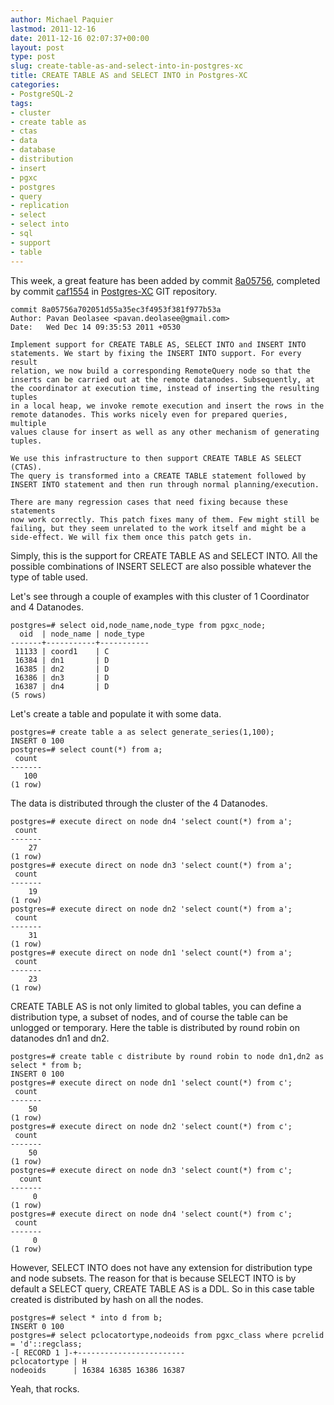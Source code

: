 ```yaml
---
author: Michael Paquier
lastmod: 2011-12-16
date: 2011-12-16 02:07:37+00:00
layout: post
type: post
slug: create-table-as-and-select-into-in-postgres-xc
title: CREATE TABLE AS and SELECT INTO in Postgres-XC
categories:
- PostgreSQL-2
tags:
- cluster
- create table as
- ctas
- data
- database
- distribution
- insert
- pgxc
- postgres
- query
- replication
- select
- select into
- sql
- support
- table
---
```


This week, a great feature has been added by commit [8a05756](http://postgres-xc.git.sourceforge.net/git/gitweb.cgi?p=postgres-xc/postgres-xc;a=commit;h=8a05756a702051d55a35ec3f4953f381f977b53a), completed by commit [caf1554](http://postgres-xc.git.sourceforge.net/git/gitweb.cgi?p=postgres-xc/postgres-xc;a=commit;h=caf15543cdadff39db3cae8e076b85d89ed6c8e6) in [Postgres-XC](http://postgres-xc.git.sourceforge.net/git/gitweb-index.cgi) GIT repository.

    commit 8a05756a702051d55a35ec3f4953f381f977b53a
    Author: Pavan Deolasee <pavan.deolasee@gmail.com>
    Date:   Wed Dec 14 09:35:53 2011 +0530

    Implement support for CREATE TABLE AS, SELECT INTO and INSERT INTO
    statements. We start by fixing the INSERT INTO support. For every result
    relation, we now build a corresponding RemoteQuery node so that the
    inserts can be carried out at the remote datanodes. Subsequently, at
    the coordinator at execution time, instead of inserting the resulting tuples
    in a local heap, we invoke remote execution and insert the rows in the
    remote datanodes. This works nicely even for prepared queries, multiple
    values clause for insert as well as any other mechanism of generating
    tuples.

    We use this infrastructure to then support CREATE TABLE AS SELECT (CTAS).
    The query is transformed into a CREATE TABLE statement followed by
    INSERT INTO statement and then run through normal planning/execution.

    There are many regression cases that need fixing because these statements
    now work correctly. This patch fixes many of them. Few might still be
    failing, but they seem unrelated to the work itself and might be a
    side-effect. We will fix them once this patch gets in.

Simply, this is the support for CREATE TABLE AS and SELECT INTO. All the possible combinations of INSERT SELECT are also possible whatever the type of table used.

Let's see through a couple of examples with this cluster of 1 Coordinator and 4 Datanodes.

    postgres=# select oid,node_name,node_type from pgxc_node;
      oid  | node_name | node_type 
    -------+-----------+-----------
     11133 | coord1    | C
     16384 | dn1       | D
     16385 | dn2       | D
     16386 | dn3       | D
     16387 | dn4       | D
    (5 rows)

Let's create a table and populate it with some data.

    postgres=# create table a as select generate_series(1,100);
    INSERT 0 100
    postgres=# select count(*) from a;
     count 
    -------
       100
    (1 row)

The data is distributed through the cluster of the 4 Datanodes.

    postgres=# execute direct on node dn4 'select count(*) from a';
     count 
    -------
        27
    (1 row)
    postgres=# execute direct on node dn3 'select count(*) from a';
     count 
    -------
        19
    (1 row)
    postgres=# execute direct on node dn2 'select count(*) from a';
     count 
    -------
        31
    (1 row)
    postgres=# execute direct on node dn1 'select count(*) from a';
     count 
    -------
        23
    (1 row)

CREATE TABLE AS is not only limited to global tables, you can define a distribution type, a subset of nodes, and of course the table can be unlogged or temporary. Here the table is distributed by round robin on datanodes dn1 and dn2.

    postgres=# create table c distribute by round robin to node dn1,dn2 as select * from b;
    INSERT 0 100
    postgres=# execute direct on node dn1 'select count(*) from c';
     count 
    -------
        50
    (1 row)
    postgres=# execute direct on node dn2 'select count(*) from c';
     count 
    -------
        50
    (1 row)
    postgres=# execute direct on node dn3 'select count(*) from c';
      count 
    -------
         0
    (1 row)
    postgres=# execute direct on node dn4 'select count(*) from c';
     count 
    -------
         0
    (1 row)

However, SELECT INTO does not have any extension for distribution type and node subsets. The reason for that is because SELECT INTO is by default a SELECT query, CREATE TABLE AS is a DDL. So in this case table created is distributed by hash on all the nodes.

    postgres=# select * into d from b;
    INSERT 0 100
    postgres=# select pclocatortype,nodeoids from pgxc_class where pcrelid = 'd'::regclass;
    -[ RECORD 1 ]-+------------------------
    pclocatortype | H
    nodeoids      | 16384 16385 16386 16387

Yeah, that rocks.
